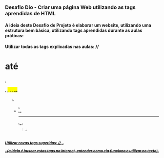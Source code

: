 ### Desafio Dio - Criar uma página Web utilizando as tags aprendidas de HTML

#### A ideia deste Desafio de Projeto é elaborar um website, utilizando uma estrutura bem básica, utilizando tags aprendidas durante as aulas práticas:
 
#### Utilizar todas as tags explicadas nas aulas: //<h1> até <h6>, <p>, <mark>, <small>, <i>, <u>, <strong>, <ol>, <ul>, <li>, <a>, <hr>, <sub>, <sup>, <blockquote>;
#### Utilizar novas tags sugeridas: //<font>, <del>, <p>, <abbr> (a ideia é buscar estas tags na internet, entender como ela funciona e utilizar no texto).
